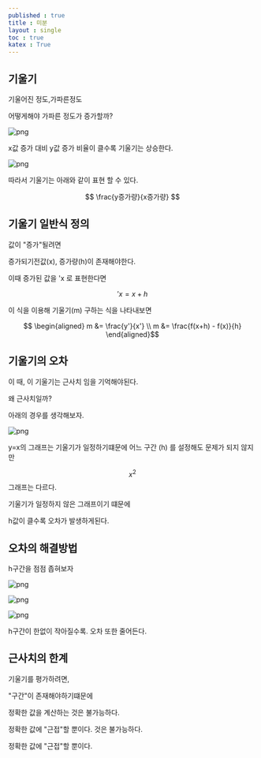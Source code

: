 ```yaml
---
published : true 
title : 미분  
layout : single 
toc : true 
katex : True 
---
```

## 기울기

기울어진 정도,가파른정도


어떻게해야 가파른 정도가 증가할까?





<!--```python
#disable
import matplotlib.pyplot as plt
import numpy as np

# Constants
a_values = np.arange(10, -1, -1)  # Slopes from 10 to 0
b = 5  # Intercept

# Generate x values
x = np.linspace(0, 10, 100)

# Plotting
for a in a_values:
    y = a * x + b
    plt.plot(x, y, label=f'Slope {a}')

# Set plot properties
plt.xlabel('x')
plt.ylabel('y')
plt.title('Graphs of y = ax + b')
plt.legend()

# Display the plot
plt.show()

```-->


    
![png](//llinux910.github.io/assets/images/%EB%AF%B8%EB%B6%84_1_0.png)
    


x값 증가 대비 y값 증가 비율이 클수록 기울기는 상승한다.




<!--```python
#disable
import numpy as np
import matplotlib.pyplot as plt

x = np.linspace(0, 10, 100)  # x 값 범위 설정

# 기울기 10인 그래프
y1 = 10*x + 1

# 기울기 2인 그래프
y2 = 2*x + 1

# 그래프 그리기
plt.plot(x, y1, label='a=10')
plt.plot(x, y2, label='a=2')

# 축 라벨과 범례 추가
plt.xlabel('x')
plt.ylabel('y')
plt.legend()
plt.title('Graphs of y = ax + b')

# 그래프 출력
plt.show()

```-->


    
![png](//llinux910.github.io/assets/images/%EB%AF%B8%EB%B6%84_3_0.png)
    


따라서 기울기는 아래와 같이 표현 할 수 있다.

$$
\frac{y증가량}{x증가량}
$$

## 기울기 일반식 정의

값이 "증가"될려면 

증가되기전값(x), 증가량(h)이 존재해야한다. 

이때 증가된 값을 'x 로 표현한다면

$$
'x = x +h
$$

이 식을 이용해 기울기(m) 구하는 식을 나타내보면

$$
\begin{aligned}
m &= \frac{y'}{x'} \\
m &= \frac{f(x+h) - f(x)}{h}
\end{aligned}$$


## 기울기의 오차

이 때, 이 기울기는 근사치 임을 기억해야된다.

왜 근사치일까?

아래의 경우를 생각해보자.





<!--```python
#disable
import numpy as np
import matplotlib.pyplot as plt

# x^2 그래프
x = np.linspace(0, 10, 100)  # -10부터 10까지 100개의 점 생성
y = x ** 2

point = 8

# x == 7.5에서의 접선
x_tangent = np.linspace(4, 10, 100)  # 5부터 10까지 100개의 점 생성
y_tangent = point ** 2 + point * 2 * (x_tangent - point)

# 그래프 그리기
plt.plot(x, y, label='x^2')  # x^2 그래프
plt.plot(x_tangent, y_tangent, label='ax+b')  # x == 7.5에서의 접선
plt.xlabel('x')
plt.ylabel('y')
plt.legend()
plt.title('Graph of x^2 and ax+b')
plt.grid(True)
plt.show()

```-->


    
![png](//llinux910.github.io/assets/images/%EB%AF%B8%EB%B6%84_6_0.png)
    


y=x의 그래프는 기울기가 일정하기떄문에 어느 구간 (h) 를 설정해도 문제가 되지 않지만

$$x^2$$ 그래프는 다르다.

기울기가 일정하지 않은 그래프이기 떄문에

h값이 클수록 오차가 발생하게된다.


## 오차의 해결방법

h구간을 점점 좁혀보자




<!--```python
#disable
import numpy as np
import matplotlib.pyplot as plt

# x^2 그래프
x = np.linspace(0, 10, 100)  # -10부터 10까지 100개의 점 생성
y = x ** 2

point = 8

# x == 7.5에서의 접선
x_tangent = np.linspace(4, 10, 100)  # 5부터 10까지 100개의 점 생성
y_tangent = point ** 2 + point * 2 * (x_tangent - point)

# 그래프 그리기
plt.plot(x, y, label='x^2')  # x^2 그래프
plt.plot(x_tangent, y_tangent, label='ax+b')  # x == 7.5에서의 접선
plt.xlabel('x')
plt.ylabel('y')

xp = 4
yp = 10
plt.xlim(xp,yp)
plt.ylim(xp**2,yp**2)

plt.legend()
plt.title('Graph of x^2 and ax+b')
plt.grid(True)
plt.show()

```-->


    
![png](//llinux910.github.io/assets/images/%EB%AF%B8%EB%B6%84_10_0.png)
    



<!--```python
#disable
import numpy as np
import matplotlib.pyplot as plt

# x^2 그래프
x = np.linspace(0, 10, 100)  # -10부터 10까지 100개의 점 생성
y = x ** 2

point = 8

# x == 7.5에서의 접선
x_tangent = np.linspace(4, 10, 100)  # 5부터 10까지 100개의 점 생성
y_tangent = point ** 2 + point * 2 * (x_tangent - point)

# 그래프 그리기
plt.plot(x, y, label='x^2')  # x^2 그래프
plt.plot(x_tangent, y_tangent, label='ax+b')  # x == 7.5에서의 접선
plt.xlabel('x')
plt.ylabel('y')

xp = 6
yp = 10
plt.xlim(xp,yp)
plt.ylim(xp**2,yp**2)

plt.legend()
plt.title('Graph of x^2 and ax+b')
plt.grid(True)
plt.show()

```-->


    
![png](//llinux910.github.io/assets/images/%EB%AF%B8%EB%B6%84_11_0.png)
    



<!--```python
#disable
import numpy as np
import matplotlib.pyplot as plt

# x^2 그래프
x = np.linspace(0, 10, 100)  # -10부터 10까지 100개의 점 생성
y = x ** 2

point = 8

# x == 7.5에서의 접선
x_tangent = np.linspace(4, 10, 100)  # 5부터 10까지 100개의 점 생성
y_tangent = point ** 2 + point * 2 * (x_tangent - point)

# 그래프 그리기
plt.plot(x, y, label='x^2')  # x^2 그래프
plt.plot(x_tangent, y_tangent, label='ax+b')  # x == 7.5에서의 접선
plt.xlabel('x')
plt.ylabel('y')

xp = 7.5
yp = 8.5
plt.xlim(xp,yp)
plt.ylim(xp**2,yp**2)

plt.legend()
plt.title('Graph of x^2 and ax+b')
plt.grid(True)
plt.show()

```-->


    
![png](//llinux910.github.io/assets/images/%EB%AF%B8%EB%B6%84_12_0.png)
    


h구간이 한없이 작아질수록. 오차 또한 줄어든다.





## 근사치의 한계

기울기를 평가하려면,

"구간"이 존재해야하기떄문에

정확한 값을 계산하는 것은 불가능하다.

정확한 값에 "근접"할 뿐이다.
 것은 불가능하다.

정확한 값에 "근접"할 뿐이다.
